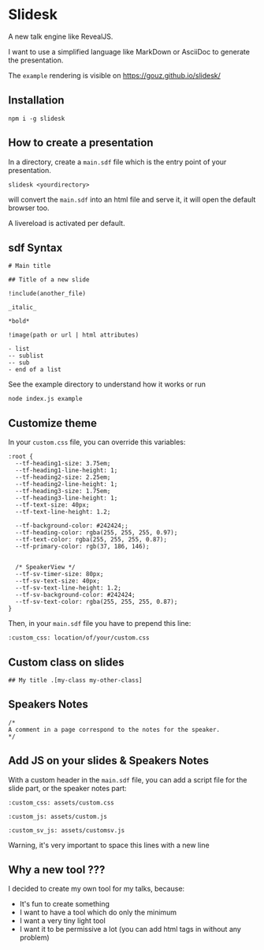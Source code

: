 # Slidesk

A new talk engine like RevealJS.

I want to use a simplified language like MarkDown or AsciiDoc to generate the presentation.

The `example` rendering is visible on https://gouz.github.io/slidesk/

## Installation

```
npm i -g slidesk
```

## How to create a presentation

In a directory, create a `main.sdf` file which is the entry point of your presentation.

```
slidesk <yourdirectory>
```

will convert the `main.sdf` into an html file and serve it, it will open the default browser too.

A livereload is activated per default.

## sdf Syntax

```
# Main title

## Title of a new slide

!include(another_file)

_italic_

*bold*

!image(path or url | html attributes)

- list
-- sublist
-- sub
- end of a list

```

See the example directory to understand how it works or run 

```
node index.js example
```

## Customize theme

In your `custom.css` file, you can override this variables:

```
:root {
  --tf-heading1-size: 3.75em;
  --tf-heading1-line-height: 1;
  --tf-heading2-size: 2.25em;
  --tf-heading2-line-height: 1;
  --tf-heading3-size: 1.75em;
  --tf-heading3-line-height: 1;
  --tf-text-size: 40px;
  --tf-text-line-height: 1.2;

  --tf-background-color: #242424;;
  --tf-heading-color: rgba(255, 255, 255, 0.97);
  --tf-text-color: rgba(255, 255, 255, 0.87);
  --tf-primary-color: rgb(37, 186, 146);


  /* SpeakerView */
  --tf-sv-timer-size: 80px;
  --tf-sv-text-size: 40px;
  --tf-sv-text-line-height: 1.2;
  --tf-sv-background-color: #242424;
  --tf-sv-text-color: rgba(255, 255, 255, 0.87);
}
```

Then, in your `main.sdf` file you have to prepend this line:

```
:custom_css: location/of/your/custom.css
```

## Custom class on slides

```
## My title .[my-class my-other-class]
```


## Speakers Notes

```
/*
A comment in a page correspond to the notes for the speaker.
*/
```

## Add JS on your slides & Speakers Notes

With a custom header in the `main.sdf` file, you can add a script file for the slide part, or the speaker notes part:

```
:custom_css: assets/custom.css

:custom_js: assets/custom.js

:custom_sv_js: assets/customsv.js

```

Warning, it's very important to space this lines with a new line

## Why a new tool ???

I decided to create my own tool for my talks, because:

- It's fun to create something
- I want to have a tool which do only the minimum
- I want a very tiny light tool
- I want it to be permissive a lot (you can add html tags in without any problem)

